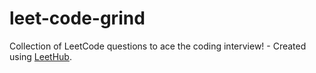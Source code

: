 # leet-code-grind
Collection of LeetCode questions to ace the coding interview! - Created using [LeetHub](https://github.com/QasimWani/LeetHub).
